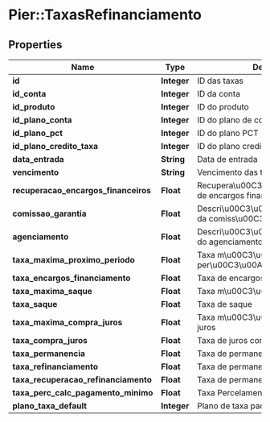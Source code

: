 # Pier::TaxasRefinanciamento

## Properties
Name | Type | Description | Notes
------------ | ------------- | ------------- | -------------
**id** | **Integer** | ID das taxas | [optional] 
**id_conta** | **Integer** | ID da conta | [optional] 
**id_produto** | **Integer** | ID do produto | [optional] 
**id_plano_conta** | **Integer** | ID do plano de contas | [optional] 
**id_plano_pct** | **Integer** | ID do plano PCT | [optional] 
**id_plano_credito_taxa** | **Integer** | ID do plano credito taxa | [optional] 
**data_entrada** | **String** | Data de entrada | [optional] 
**vencimento** | **String** | Vencimento das taxas | [optional] 
**recuperacao_encargos_financeiros** | **Float** | Recupera\u00C3\u00A7\u00C3\u00A3o de encargos financeiro | [optional] 
**comissao_garantia** | **Float** | Descri\u00C3\u00A7\u00C3\u00A3o da comiss\u00C3\u00A3o de garantia | [optional] 
**agenciamento** | **Float** | Descri\u00C3\u00A7\u00C3\u00A3o do agenciamento | [optional] 
**taxa_maxima_proximo_periodo** | **Float** | Taxa m\u00C3\u00A1xima do proximo per\u00C3\u00ADodo | [optional] 
**taxa_encargos_financiamento** | **Float** | Taxa de encargos do financiamento | [optional] 
**taxa_maxima_saque** | **Float** | Taxa m\u00C3\u00A1xima de saque | [optional] 
**taxa_saque** | **Float** | Taxa de saque | [optional] 
**taxa_maxima_compra_juros** | **Float** | Taxa m\u00C3\u00A1xima de compras juros | [optional] 
**taxa_compra_juros** | **Float** | Taxa de juros compra | [optional] 
**taxa_permanencia** | **Float** | Taxa de permanencia | [optional] 
**taxa_refinanciamento** | **Float** | Taxa de permanencia | [optional] 
**taxa_recuperacao_refinanciamento** | **Float** | Taxa de permanencia | [optional] 
**taxa_perc_calc_pagamento_minimo** | **Float** | Taxa Percelamento pagamento minimo | [optional] 
**plano_taxa_default** | **Integer** | Plano de taxa padr\u00C3\u00A3o | [optional] 



